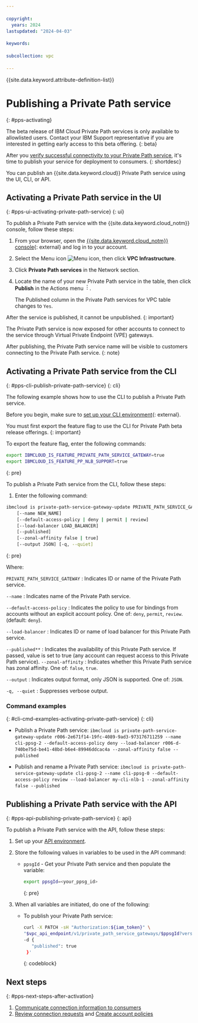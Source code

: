 ```yaml
---

copyright:
  years: 2024
lastupdated: "2024-04-03"

keywords:

subcollection: vpc

---
```


{{site.data.keyword.attribute-definition-list}}

# Publishing a Private Path service
{: #pps-activating}

The beta release of IBM Cloud Private Path services is only available to allowlisted users. Contact your IBM Support representative if you are interested in getting early access to this beta offering.
{: beta}

After you [verify successful connectivity to your Private Path service](/docs/vpc?topic=vpc-pps-verify), it's time to publish your service for deployment to consumers.
{: shortdesc}

You can publish an {{site.data.keyword.cloud}} Private Path service using the UI, CLI, or API.

## Activating a Private Path service in the UI
{: #pps-ui-activating-private-path-service}
{: ui}

To publish a Private Path service with the {{site.data.keyword.cloud_notm}} console, follow these steps:

1. From your browser, open the [{{site.data.keyword.cloud_notm}} console](/login){: external} and log in to your account.
1. Select the Menu icon ![Menu icon](../icons/icon_hamburger.svg), then click **VPC Infrastructure**.
1. Click **Private Path services** in the Network section.
1. Locate the name of your new Private Path service in the table, then click **Publish** in the Actions menu ![Actions menu](images/overflow.png).

   The Published column in the Private Path services for VPC table changes to `Yes`.

After the service is published, it cannot be unpublished.
{: important}

The Private Path service is now exposed for other accounts to connect to the service through Virtual Private Endpoint (VPE) gateways.

After publishing, the Private Path service name will be visible to customers connecting to the Private Path service.
{: note}

## Activating a Private Path service from the CLI
{: #pps-cli-publish-private-path-service}
{: cli}

The following example shows how to use the CLI to publish a Private Path service.

Before you begin, make sure to [set up your CLI environment](/docs/vpc?topic=vpc-set-up-environment&interface=cli){: external}.

You must first export the feature flag to use the CLI for Private Path beta release offerings.
{: important}

To export the feature flag, enter the following commands:

```sh
export IBMCLOUD_IS_FEATURE_PRIVATE_PATH_SERVICE_GATEWAY=true
export IBMCLOUD_IS_FEATURE_PP_NLB_SUPPORT=true
```
{: pre}

To publish a Private Path service from the CLI, follow these steps:

1. Enter the following command:

```sh
ibmcloud is private-path-service-gateway-update PRIVATE_PATH_SERVICE_GATEWAY
    [--name NEW_NAME]
    [--default-access-policy | deny | permit | review]
    [--load-balancer LOAD_BALANCER]
    [--published]
    [--zonal-affinity false | true]
    [--output JSON] [-q, --quiet]
```
{: pre}

Where:

`PRIVATE_PATH_SERVICE_GATEWAY`
:   Indicates ID or name of the Private Path service.

`--name`
:   Indicates name of the Private Path service.

`--default-access-policy`
:   Indicates the policy to use for bindings from accounts without an explicit account policy. One of: `deny`, `permit`, `review`. (default: `deny`).

`--load-balancer`
:   Indicates ID or name of load balancer for this Private Path service.

`--published**`
:   Indicates the availability of this Private Path service. If passed, value is set to true (any account can request access to this Private Path service).
`--zonal-affinity`
:   Indicates whether this Private Path service has zonal affinity. One of: `false`, `true`.

`--output`
:   Indicates output format, only JSON is supported. One of: `JSON`.

`-q, --quiet`
:   Suppresses verbose output.

### Command examples
{: #cli-cmd-examples-activating-private-path-service}
{: cli}

- Publish a Private Path service:
   `ibmcloud is private-path-service-gateway-update r006-2e671f14-19fc-4089-9ad3-973176711259 --name cli-ppsg-2 --default-access-policy deny --load-balancer r006-d-740be75d-be41-48bd-b6e4-89946ddcac4a --zonal-affinity false --published`

- Publish and rename a Private Path service:
   `ibmcloud is private-path-service-gateway-update cli-ppsg-2 --name cli-ppsg-0 --default-access-policy review --load-balancer my-cli-nlb-1 --zonal-affinity false --published`

## Publishing a Private Path service with the API
{: #pps-api-publishing-private-path-service}
{: api}

To publish a Private Path service with the API, follow these steps:

1. Set up your [API environment](/docs/vpc?topic=vpc-set-up-environment&interface=cli).
1. Store the following values in variables to be used in the API command:

   * `ppsgId` - Get your Private Path service and then populate the variable:

      ```sh
      export ppsgId=<your_ppsg_id>
      ```
      {: pre}


1. When all variables are initiated, do one of the following:

   * To publish your Private Path service:

      ```sh
      curl -X PATCH -sH "Authorization:${iam_token}" \
      "$vpc_api_endpoint/v1/private_path_service_gateways/$ppsgId?version=$api_version&generation=2" \
      -d {
         "published": true
       }'
      ```
      {: codeblock}

## Next steps
{: #pps-next-steps-after-activation}

1. [Communicate connection information to consumers](/docs/vpc?topic=vpc-pps-ui-communicate)
1. [Review connection requests](/docs/vpc?topic=vpc-pps-ui-reviewing&interface=ui) and [Create account policies](/docs/vpc?topic=vpc-pps-create-account-policy&interface=ui)
